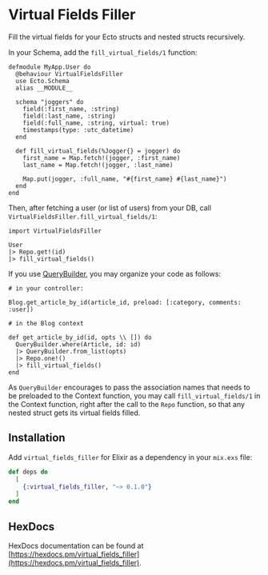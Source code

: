 # Virtual Fields Filler

Fill the virtual fields for your Ecto structs and nested structs recursively.

In your Schema, add the `fill_virtual_fields/1` function:

```
defmodule MyApp.User do
  @behaviour VirtualFieldsFiller
  use Ecto.Schema
  alias __MODULE__

  schema "joggers" do
    field(:first_name, :string)
    field(:last_name, :string)
    field(:full_name, :string, virtual: true)
    timestamps(type: :utc_datetime)
  end

  def fill_virtual_fields(%Jogger{} = jogger) do
    first_name = Map.fetch!(jogger, :first_name)
    last_name = Map.fetch!(jogger, :last_name)

    Map.put(jogger, :full_name, "#{first_name} #{last_name}")
  end
end
```

Then, after fetching a user (or list of users) from your DB, call `VirtualFieldsFiller.fill_virtual_fields/1`:

```
import VirtualFieldsFiller

User
|> Repo.get!(id)
|> fill_virtual_fields()
```



If you use [QueryBuilder](https://github.com/mathieuprog/query_builder), you may organize your code as follows:


```
# in your controller:

Blog.get_article_by_id(article_id, preload: [:category, comments: :user])

# in the Blog context

def get_article_by_id(id, opts \\ []) do
  QueryBuilder.where(Article, id: id)
  |> QueryBuilder.from_list(opts)
  |> Repo.one!()
  |> fill_virtual_fields()
end
```

As `QueryBuilder` encourages to pass the association names that needs to be preloaded to the Context function, you may
call `fill_virtual_fields/1` in the Context function, right after the call to the `Repo` function, so that any nested
struct gets its virtual fields filled.

## Installation

Add `virtual_fields_filler` for Elixir as a dependency in your `mix.exs` file:

```elixir
def deps do
  [
    {:virtual_fields_filler, "~> 0.1.0"}
  ]
end
```

## HexDocs

HexDocs documentation can be found at [https://hexdocs.pm/virtual_fields_filler](https://hexdocs.pm/virtual_fields_filler).

